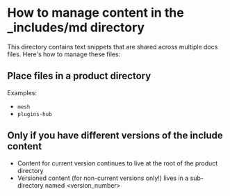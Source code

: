 # How to manage content in the _includes/md directory

This directory contains text snippets that are shared across multiple docs files. Here's how to manage these files:

## Place files in a product directory

Examples:

- `mesh`
- `plugins-hub`

## Only if you have different versions of the include content

- Content for current version continues to live at the root of the product directory
- Versioned content (for non-current versions only!) lives in a sub-directory named <version_number>